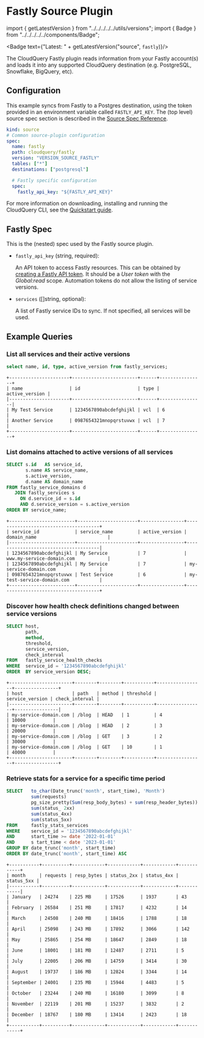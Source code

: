 # Fastly Source Plugin

import { getLatestVersion } from "../../../../../utils/versions";
import { Badge } from "../../../../../components/Badge";

<Badge text={"Latest: " + getLatestVersion("source", `fastly`)}/>

The CloudQuery Fastly plugin reads information from your Fastly account(s) and loads it into any supported CloudQuery destination (e.g. PostgreSQL, Snowflake, BigQuery, etc).

## Configuration

This example syncs from Fastly to a Postgres destination, using the token provided in an environment variable called `FASTLY_API_KEY`. The (top level) source spec section is described in the [Source Spec Reference](/docs/reference/source-spec).

```yaml
kind: source
# Common source-plugin configuration
spec:
  name: fastly
  path: cloudquery/fastly
  version: "VERSION_SOURCE_FASTLY"
  tables: ["*"]
  destinations: ["postgresql"]

  # Fastly specific configuration
  spec:
    fastly_api_key: "${FASTLY_API_KEY}"
```

For more information on downloading, installing and running the CloudQuery CLI, see the [Quickstart guide](/docs/quickstart).

## Fastly Spec

This is the (nested) spec used by the Fastly source plugin.

- `fastly_api_key` (string, required):
   
  An API token to access Fastly resources. This can be obtained by [creating a Fastly API token](https://docs.fastly.com/en/guides/using-api-tokens). It should be a *User token* with the *Global:read* scope. Automation tokens do not allow the listing of service versions.

- `services` ([]string, optional):

  A list of Fastly service IDs to sync. If not specified, all services will be used.

## Example Queries

### List all services and their active versions

```sql copy
select name, id, type, active_version from fastly_services;
```

```text
+----------------------+------------------------+------+----------------+
| name                 | id                     | type | active_version |
|----------------------+------------------------+------+----------------|
| My Test Service      | 1234567890abcdefghijkl | vcl  | 6              |
| Another Service      | 0987654321mnopqrstuvwx | vcl  | 7              |
+----------------------+------------------------+------+----------------+
```

### List domains attached to active versions of all services

```sql copy
SELECT s.id   AS service_id,
       s.name AS service_name,
       s.active_version,
       d.name AS domain_name
FROM fastly_service_domains d
   JOIN fastly_services s
     ON d.service_id = s.id
     AND d.service_version = s.active_version
ORDER BY service_name;
```

```text
+------------------------+----------------------+----------------+--------------------------------------+
| service_id             | service_name         | active_version | domain_name                          |
|------------------------+----------------------+----------------+--------------------------------------|
| 1234567890abcdefghijkl | My Service           | 7              | www.my-service-domain.com            |
| 1234567890abcdefghijkl | My Service           | 7              | my-service-domain.com                |
| 0987654321mnopqrstuvwx | Test Service         | 6              | my-test-service-domain.com           |
+------------------------+----------------------+----------------+--------------------------------------+
```

### Discover how health check definitions changed between service versions

```sql copy
SELECT host,
       path,
       method,
       threshold,
       service_version,
       check_interval
FROM   fastly_service_health_checks
WHERE  service_id = '1234567890abcdefghijkl'
ORDER  BY service_version DESC; 
```

```text
+-----------------------+--------+--------+-----------+-----------------+----------------+
| host                  | path   | method | threshold | service_version | check_interval |
|-----------------------+--------+--------+-----------+-----------------+----------------|
| my-service-domain.com | /blog  | HEAD   | 1         | 4               | 10000          |
| my-service-domain.com | /blog  | HEAD   | 2         | 3               | 20000          |
| my-service-domain.com | /blog  | GET    | 3         | 2               | 30000          |
| my-service-domain.com | /blog  | GET    | 10        | 1               | 40000          |
+-----------------------+--------+--------+-----------+-----------------+----------------+
```

### Retrieve stats for a service for a specific time period

```sql copy
SELECT   to_char(Date_trunc('month', start_time), 'Month')             AS month,
         sum(requests)                                                 AS requests,
         pg_size_pretty(Sum(resp_body_bytes) + sum(resp_header_bytes)) AS resp_bytes,
         sum(status_ 2xx)                                              AS status_2xx,
         sum(status_4xx)                                               AS status_4xx,
         sum(status_5xx)                                               AS status_5xx
FROM     fastly_stats_services
WHERE    service_id = '1234567890abcdefghijkl'
AND      start_time >= date '2022-01-01'
AND      s tart_time < date '2023-01-01'
GROUP BY date_trunc('month', start_time)
ORDER BY date_trunc('month', start_time) ASC
```

```text
+-----------+----------+------------+------------+------------+------------+
| month     | requests | resp_bytes | status_2xx | status_4xx | status_5xx |
|-----------+----------+------------+------------+------------+------------|
| January   | 24274    | 225 MB     | 17526      | 1937       | 43         |
| February  | 26584    | 251 MB     | 17817      | 4232       | 14         |
| March     | 24508    | 240 MB     | 18416      | 1788       | 18         |
| April     | 25098    | 243 MB     | 17892      | 3066       | 142        |
| May       | 25865    | 254 MB     | 18647      | 2849       | 18         |
| June      | 18001    | 181 MB     | 12487      | 2711       | 5          |
| July      | 22005    | 206 MB     | 14759      | 3414       | 30         |
| August    | 19737    | 186 MB     | 12824      | 3344       | 14         |
| September | 24001    | 235 MB     | 15944      | 4483       | 5          |
| October   | 23244    | 240 MB     | 16180      | 3099       | 8          |
| November  | 22119    | 201 MB     | 15237      | 3832       | 2          |
| December  | 18767    | 180 MB     | 13414      | 2423       | 18         |
+-----------+----------+------------+------------+------------+------------+
```
